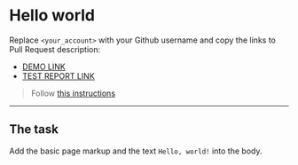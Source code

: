 # Hello world

Replace `<your_account>` with your Github username and copy the links to Pull Request description:

- [DEMO LINK](https://glots-a.github.io/layout_hello-world/)
- [TEST REPORT LINK](https://glots-a.github.io/layout_hello-world/report/html_report/)

> Follow [this instructions](https://mate-academy.github.io/layout_task-guideline/#how-to-solve-the-layout-tasks-on-github)

---

## The task

Add the basic page markup and the text `Hello, world!` into the body.
